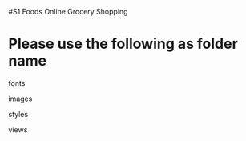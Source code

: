 #S1 Foods Online Grocery Shopping

Please use the following as folder name
========================================

fonts

images

styles

views
